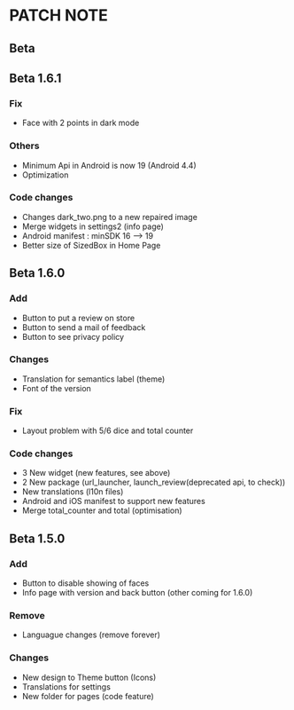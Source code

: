 # PATCH NOTE

## Beta

## Beta 1.6.1

### Fix

* Face with 2 points in dark mode 

### Others

* Minimum Api in Android is now 19 (Android 4.4)
* Optimization

### Code changes

* Changes dark_two.png to a new repaired image
* Merge widgets in settings2 (info page)
* Android manifest : minSDK 16 --> 19
* Better size of SizedBox in Home Page

## Beta 1.6.0

### Add  

* Button to put a review on store
* Button to send a mail of feedback
* Button to see privacy policy

### Changes 

* Translation for semantics label (theme)
* Font of the version

### Fix 

* Layout problem with 5/6 dice and total counter

### Code changes 

* 3 New widget (new features, see above)
* 2 New package (url_launcher, launch_review(deprecated api, to check))
* New translations (l10n files)
* Android and iOS manifest to support new features
* Merge total_counter and total (optimisation)

## Beta 1.5.0

### Add  

* Button to disable showing of faces
* Info page with version and back button (other coming for 1.6.0)

### Remove

* Languague changes (remove forever)

### Changes

* New design to Theme button (Icons)
* Translations for settings
* New folder for pages (code feature)
